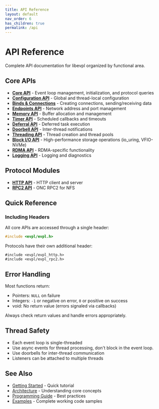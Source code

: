 ```yaml
---
title: API Reference
layout: default
nav_order: 6
has_children: true
permalink: /api
---
```


# API Reference

Complete API documentation for libevpl organized by functional area.

## Core APIs

- **[Core API](/api/core)** - Event loop management, initialization, and protocol queries
- **[Configuration API](/api/config)** - Global and thread-local configuration
- **[Binds & Connections](/api/binds)** - Creating connections, sending/receiving data
- **[Endpoints API](/api/endpoints)** - Network address and port management
- **[Memory API](/api/memory)** - Buffer allocation and management
- **[Timer API](/api/timers)** - Scheduled callbacks and timeouts
- **[Deferral API](/api/deferrals)** - Deferred task execution
- **[Doorbell API](/api/doorbells)** - Inter-thread notifications
- **[Threading API](/api/threading)** - Thread creation and thread pools
- **[Block I/O API](/api/block)** - High-performance storage operations (io_uring, VFIO-NVMe)
- **[RDMA API](/api/rdma)** - RDMA-specific functionality
- **[Logging API](/api/logging)** - Logging and diagnostics

## Protocol Modules

- **[HTTP API](/api/http)** - HTTP client and server
- **[RPC2 API](/api/rpc2)** - ONC RPC2 for NFS

## Quick Reference

### Including Headers

All core APIs are accessed through a single header:

```c
#include <evpl/evpl.h>
```

Protocols have their own additional header:

```
#include <evpl/evpl_http.h>
#include <evpl/evpl_rpc2.h>
```

## Error Handling

Most functions return:
- Pointers: `NULL` on failure
- Integers: `-1` or negative on error, `0` or positive on success
- void: No return value (errors signaled via callbacks)

Always check return values and handle errors appropriately.

## Thread Safety

- Each event loop is single-threaded
- Use async events for thread processing, don't block in the event loop.
- Use doorbells for inter-thread communication
- Listeners can be attached to multiple threads 

## See Also

- [Getting Started](/getting-started) - Quick tutorial
- [Architecture](/architecture) - Understanding core concepts
- [Programming Guide](/programming_guide) - Best practices
- [Examples](/examples) - Complete working code samples
